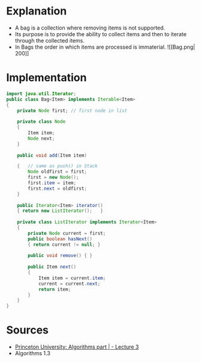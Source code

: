 # Explanation

+ A bag is a collection where removing items is not supported.
+ Its purpose is to provide the ability to collect items and then to iterate through the collected items.
+ In Bags the order in which items are processed is immaterial.
![[Bag.png| 200]]
# Implementation
```java
import java.util.Iterator; 
public class Bag<Item> implements Iterable<Item> 
{
	private Node first; // first node in list
	
	private class Node 
	{ 
		Item item; 
		Node next; 
	} 
	
	public void add(Item item)

	{   // same as push() in Stack
		Node oldfirst = first; 
		first = new Node(); 
		first.item = item; 
		first.next = oldfirst; 
	} 
	
	public Iterator<Item> iterator() 
	{ return new ListIterator();   }
	
	private class ListIterator implements Iterator<Item>
	{ 
		private Node current = first; 
		public boolean hasNext() 
		{ return current != null; } 
		
		public void remove() { } 
		
		public Item next() 
		{ 
			Item item = current.item; 
			current = current.next; 
			return item; 
		} 
	} 
}
```
# Sources
+ [Princeton University: Algorithms part | - Lecture 3 ](https://www.coursera.org/learn/algorithms-part1/lecture/zGZE0/iterators)
+ Algorithms 1.3